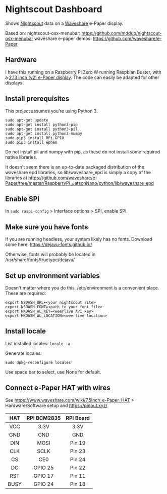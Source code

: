 # Nightscout Dashboard
Shows [Nightscout](http://www.nightscout.info) data on a [Waveshare](https://www.waveshare.com) e-Paper display.

Based on:
nightscout-osx-menubar: https://github.com/mddub/nightscout-osx-menubar
waveshare e-paper demos: https://github.com/waveshare/e-Paper

## Hardware

I have this running on a Raspberry Pi Zero W running Raspbian Buster, with a [2.13 inch (v2) e-Paper display](https://www.waveshare.com/wiki/2.13inch_e-Paper_HAT). The code can easily be adapted for other displays.

## Install prerequisites
This project assumes you're using Python 3.

```
sudo apt-get update
sudo apt-get install python3-pip
sudo apt-get install python3-pil
sudo apt-get install python3-numpy
sudo pip3 install RPi.GPIO
sudo pip3 install ephem
```

Do not install pil and numpy with pip, as these do not install some required native libraries.

It doesn't seem there is an up-to-date packaged distribution of the waveshare epd libraries, so lib/waveshare_epd is simply a copy of the libraries at https://github.com/waveshare/e-Paper/tree/master/RaspberryPi_JetsonNano/python/lib/waveshare_epd

## Enable SPI
In `sudo raspi-config` > Interface options > SPI, enable SPI.

## Make sure you have fonts
If you are running headless, your system likely has no fonts. Download some here: https://dejavu-fonts.github.io/

Otherwise, fonts will probably be located in /usr/share/fonts/truetype/dejavu/

## Set up environment variables
Doesn't matter where you do this, /etc/environment is a convenient place. These are required:

```
export NSDASH_URL=<your nightscout site>
export NSDASH_FONT=<path to your font file>
export HKDASH_WL_KEY=<weerlive API key>
export HKDASH_WL_LOCATION=<weerlive location>
```

## Install locale

List installed locales: `locale -a`

Generate locales:
```
sudo dpkg-reconfigure locales
```
Use space bar to select, use None for default.

## Connect e-Paper HAT with wires

See https://www.waveshare.com/wiki/7.5inch_e-Paper_HAT > Hardware/Software setup
and https://pinout.xyz/

HAT|RPI BCM2835|RPI Board
:---: | :---: | :---:
VCC|3.3V|3.3V
GND|GND|GND
DIN|MOSI|Pin 19
CLK|SCLK|Pin 23
CS|CE0|Pin 24
DC|GPIO 25|Pin 22
RST|GPIO 17|Pin 11
BUSY|GPIO 24|Pin 18
